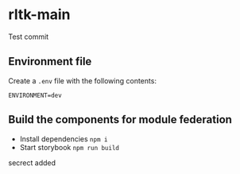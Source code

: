 # rltk-main
Test commit

## Environment file

Create a `.env` file with the following contents:

```
ENVIRONMENT=dev

```

## Build the components for module federation

-   Install dependencies `npm i`
-   Start storybook `npm run build`


secrect added
